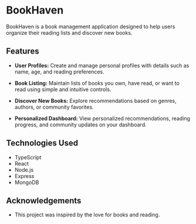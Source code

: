 # BookHaven

BookHaven is a book management application designed to help users organize their reading lists and discover new books.

## Features

- **User Profiles:** Create and manage personal profiles with details such as name, age, and reading preferences.
  
- **Book Listing:** Maintain lists of books you own, have read, or want to read using simple and intuitive controls.
  
- **Discover New Books:** Explore recommendations based on genres, authors, or community favorites.
  
- **Personalized Dashboard:** View personalized recommendations, reading progress, and community updates on your dashboard.

## Technologies Used

- TypeScript
- React
- Node.js
- Express
- MongoDB
  
## Acknowledgements

- This project was inspired by the love for books and reading.

